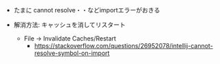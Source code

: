- たまに cannot resolve・・などimportエラーがおきる

- 解消方法: キャッシュを消してリスタート
  - File -> Invalidate Caches/Restart
    - https://stackoverflow.com/questions/26952078/intellij-cannot-resolve-symbol-on-import
